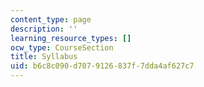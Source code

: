 ```yaml
---
content_type: page
description: ''
learning_resource_types: []
ocw_type: CourseSection
title: Syllabus
uid: b6c8c090-d707-9126-837f-7dda4af627c7
---
```

